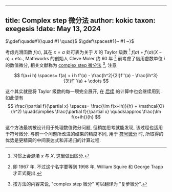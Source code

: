 
---
title: Complex step 微分法
author: kokic
taxon: exegesis
!date: May 13, 2024
---

$\gdef\quads#1{\quad #1 \quad}$
$\gdef\spaces#1{~ #1 ~}$

考虑光滑函数 $f(x)$, 其在 $x=a$ 处可表为关于 $X$ 的 Taylor 级数 [^distinguish] $f(a) + f'(a)(X-a) + \text{etc.}$, Mathworks 的创始人 Cleve Moler 约 60 年 [^publish-time] 前考虑了借用虚数单位 $i$ 的数值微分, 相关文献称为 [complex step 微分法](https://blogs.mathworks.com/cleve/2013/10/14/complex-step-differentiation/) [^complex-step], 注意

$$
f(a+i h) \spaces= f(a) + i h f'(a) - \frac{h^2}{2!}f''(a) - \frac{ih^3}{3!}f'''(a) + \cdots
$$

这个其实就是将 Taylor 级数的每一项完全展开, 在 [后续](/data-structure/kock-lawvere) 的计算中也会继续用到. 如此便有 
$$ 
\frac{\partial f}{\partial x} \spaces= \frac{\Im f(x+ih)}{h} + \mathcal{O}(h^2) \quads\implies 
\frac{\partial f}{\partial x} \quads\approx \frac{\Im f(x+ih)}{h} 
$$

这个方法最初被设计用于处理数值微分问题, 但稍加思考就能发现, 该过程也适用于符号微分. 与前一个问题所改进的结果的精度不同, 用于 [符号微分](/data-structure/dual-number) 时, 所取得的优势是更精简的中间表达式和非递归的计算过程. 

[^distinguish]: 习惯上会混淆 $x$ 与 $X$, 这里做出区分. 
[^publish-time]: 即 1967 年. 不过这个名字要等到 1998 年, William Squire 和 George Trapp 才正式提出.
[^complex-step]: 按方法的内容来说, "complex step 微分" 可以翻译为 "复步微分". 
